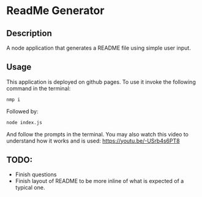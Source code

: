 # ReadMe Generator 

## Description
A node application that generates a README file using simple user input.

## Usage
This application is deployed on github pages.
To use it invoke the following command in the terminal:
```bash
nmp i
```
Followed by:
```bash
node index.js
```
And follow the prompts in the terminal.
You may also watch this video to understand how it works and is used:
https://youtu.be/-USrb4s6PT8

## TODO:
* Finish questions
* Finish layout of README to be more inline of what is expected of a typical one.
